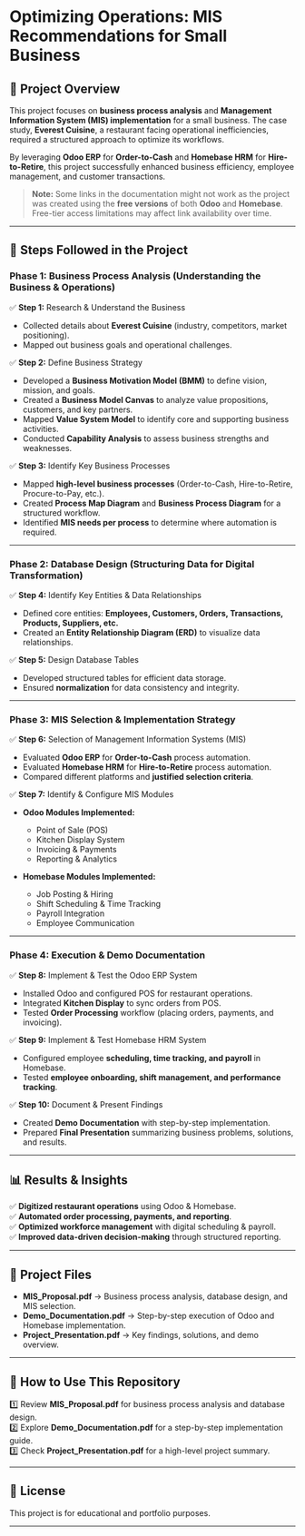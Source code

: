 # Optimizing Operations: MIS Recommendations for Small Business

## 📌 Project Overview  
This project focuses on **business process analysis** and **Management Information System (MIS) implementation** for a small business. The case study, **Everest Cuisine**, a restaurant facing operational inefficiencies, required a structured approach to optimize its workflows.  

By leveraging **Odoo ERP** for **Order-to-Cash** and **Homebase HRM** for **Hire-to-Retire**, this project successfully enhanced business efficiency, employee management, and customer transactions.  

> **Note:** Some links in the documentation might not work as the project was created using the **free versions** of both **Odoo** and **Homebase**. Free-tier access limitations may affect link availability over time.  

---

## 📌 Steps Followed in the Project  

### **Phase 1: Business Process Analysis** (Understanding the Business & Operations)  
✅ **Step 1:** Research & Understand the Business  
- Collected details about **Everest Cuisine** (industry, competitors, market positioning).  
- Mapped out business goals and operational challenges.  

✅ **Step 2:** Define Business Strategy  
- Developed a **Business Motivation Model (BMM)** to define vision, mission, and goals.  
- Created a **Business Model Canvas** to analyze value propositions, customers, and key partners.  
- Mapped **Value System Model** to identify core and supporting business activities.  
- Conducted **Capability Analysis** to assess business strengths and weaknesses.  

✅ **Step 3:** Identify Key Business Processes  
- Mapped **high-level business processes** (Order-to-Cash, Hire-to-Retire, Procure-to-Pay, etc.).  
- Created **Process Map Diagram** and **Business Process Diagram** for a structured workflow.  
- Identified **MIS needs per process** to determine where automation is required.  

---

### **Phase 2: Database Design** (Structuring Data for Digital Transformation)  
✅ **Step 4:** Identify Key Entities & Data Relationships  
- Defined core entities: **Employees, Customers, Orders, Transactions, Products, Suppliers, etc.**  
- Created an **Entity Relationship Diagram (ERD)** to visualize data relationships.  

✅ **Step 5:** Design Database Tables  
- Developed structured tables for efficient data storage.  
- Ensured **normalization** for data consistency and integrity.  

---

### **Phase 3: MIS Selection & Implementation Strategy**  
✅ **Step 6:** Selection of Management Information Systems (MIS)  
- Evaluated **Odoo ERP** for **Order-to-Cash** process automation.  
- Evaluated **Homebase HRM** for **Hire-to-Retire** process automation.  
- Compared different platforms and **justified selection criteria**.  

✅ **Step 7:** Identify & Configure MIS Modules  
- **Odoo Modules Implemented:**  
  - Point of Sale (POS)  
  - Kitchen Display System  
  - Invoicing & Payments  
  - Reporting & Analytics  

- **Homebase Modules Implemented:**  
  - Job Posting & Hiring  
  - Shift Scheduling & Time Tracking  
  - Payroll Integration  
  - Employee Communication  

---

### **Phase 4: Execution & Demo Documentation**  
✅ **Step 8:** Implement & Test the Odoo ERP System  
- Installed Odoo and configured POS for restaurant operations.  
- Integrated **Kitchen Display** to sync orders from POS.  
- Tested **Order Processing** workflow (placing orders, payments, and invoicing).  

✅ **Step 9:** Implement & Test Homebase HRM System  
- Configured employee **scheduling, time tracking, and payroll** in Homebase.  
- Tested **employee onboarding, shift management, and performance tracking**.  

✅ **Step 10:** Document & Present Findings  
- Created **Demo Documentation** with step-by-step implementation.  
- Prepared **Final Presentation** summarizing business problems, solutions, and results.  

---

## 📊 Results & Insights  
✅ **Digitized restaurant operations** using Odoo & Homebase.  
✅ **Automated order processing, payments, and reporting**.  
✅ **Optimized workforce management** with digital scheduling & payroll.  
✅ **Improved data-driven decision-making** through structured reporting.  

---

## 📂 Project Files  
- **MIS_Proposal.pdf** → Business process analysis, database design, and MIS selection.  
- **Demo_Documentation.pdf** → Step-by-step execution of Odoo and Homebase implementation.  
- **Project_Presentation.pdf** → Key findings, solutions, and demo overview.  

---

## 🚀 How to Use This Repository  
1️⃣ Review **MIS_Proposal.pdf** for business process analysis and database design.  
2️⃣ Explore **Demo_Documentation.pdf** for a step-by-step implementation guide.  
3️⃣ Check **Project_Presentation.pdf** for a high-level project summary.  



---

## 📜 License  
This project is for educational and portfolio purposes.  

---

